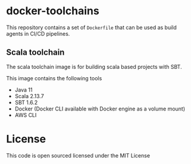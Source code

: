 # docker-toolchains

This repository contains a set of `Dockerfile` that can be used as build agents in CI/CD pipelines.

## Scala toolchain
The scala toolchain image is for building scala based projects with SBT. 

This image contains the following tools

- Java 11
- Scala 2.13.7
- SBT 1.6.2
- Docker (Docker CLI available with Docker engine as a volume mount)
- AWS CLI

License
=======
This code is open sourced licensed under the MIT License